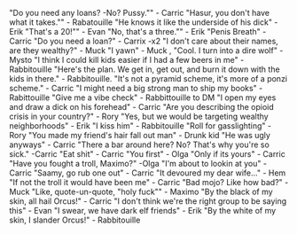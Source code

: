 "Do you need any loans? -No? Pussy."" - Carric
"Hasur, you don't have what it takes."" - Rabatouille
"He knows it like the underside of his dick" - Erik
"That's a 20!"" - Evan "No, that's a three."" - Erik
"Penis Breath" - Carric
"Do you need a loan?" - Carrix -x2
"I don't care about their names, are they wealthy?" - Muck
"I yawn" - Muck , "Cool. I turn into a dire wolf" - Mysto
"I think I could kill kids easier if I had a few beers in me" - Rabbitouille
"Here's the plan. We get in, get out, and burn it down with the kids in there." - Rabbitouille.
"It's not a pyramid scheme, it's more of a ponzi scheme." - Carric
"I might need a big strong man to ship my books" - Rabittouille
"Give me a vibe check" - Rabbittouille to DM
"I open my eyes and draw a dick on his forehead" - Carric
"Are you describing the opioid crisis in your country?" - Rory "Yes, but we would be targeting wealthy neighborhoods" - Erik
"I kiss him" - Rabbitouille
"Roll for gasslighting" - Rory
"You made my friend's hair fall out man" - Drunk kid "He was ugly anyways" - Carric
"There a bar around here? No? That's why you're so sick." -Carric
"Eat shit" - Carric "You first" - Olga "Only if its yours" - Carric
"Have you fought a troll, Maximo?" -Olga "I'm about to lookin at you" - Carric
"Saamy, go rub one out" - Carric
"It devoured my dear wife..." - Hem "If not the troll it would have been me" - Carric
"Bad mojo? Like how bad?" - Muck "Like, quote-un-quote, "holy fuck"" - Maximo
"By the black of my skin, all hail Orcus!" - Carric "I don't think we're the right group to be saying this" - Evan "I swear, we have dark elf friends" - Erik
"By the white of my skin, I slander Orcus!" - Rabbitouille

